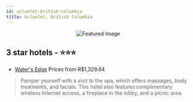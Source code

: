```yaml
---
id: ucluelet-british-columbia
title: Ucluelet, British Columbia
---
```


<center><img src="https://i.travelapi.com/hotels/1000000/910000/905100/905075/f3aa615e_z.jpg" alt="Featured Image" /></center>


##  3 star hotels - ⭐️⭐️⭐️

-    [Water's Edge](https://us.hurb.com/hotels/ucluelet/water-s-edge-JNP-JP689026?cmp=18055) Prices from R$1,329.64
   > Pamper yourself with a visit to the spa, which offers massages, body treatments, and facials. This hotel also features complimentary wireless Internet access, a fireplace in the lobby, and a picnic area.
